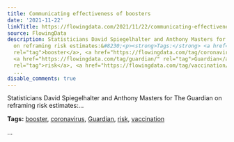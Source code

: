 ```yaml
---
title: Communicating effectiveness of boosters
date: '2021-11-22'
linkTitle: https://flowingdata.com/2021/11/22/communicating-effectiveness-of-boosters/
source: FlowingData
description: Statisticians David Spiegelhalter and Anthony Masters for The Guardian
  on reframing risk estimates:&#8230;<p><strong>Tags:</strong> <a href="https://flowingdata.com/tag/booster/"
  rel="tag">booster</a>, <a href="https://flowingdata.com/tag/coronavirus/" rel="tag">coronavirus</a>,
  <a href="https://flowingdata.com/tag/guardian/" rel="tag">Guardian</a>, <a href="https://flowingdata.com/tag/risk/"
  rel="tag">risk</a>, <a href="https://flowingdata.com/tag/vaccination/" rel="tag">vaccination</a></p>
  ...
disable_comments: true
---
```

Statisticians David Spiegelhalter and Anthony Masters for The Guardian on reframing risk estimates:&#8230;<p><strong>Tags:</strong> <a href="https://flowingdata.com/tag/booster/" rel="tag">booster</a>, <a href="https://flowingdata.com/tag/coronavirus/" rel="tag">coronavirus</a>, <a href="https://flowingdata.com/tag/guardian/" rel="tag">Guardian</a>, <a href="https://flowingdata.com/tag/risk/" rel="tag">risk</a>, <a href="https://flowingdata.com/tag/vaccination/" rel="tag">vaccination</a></p> ...